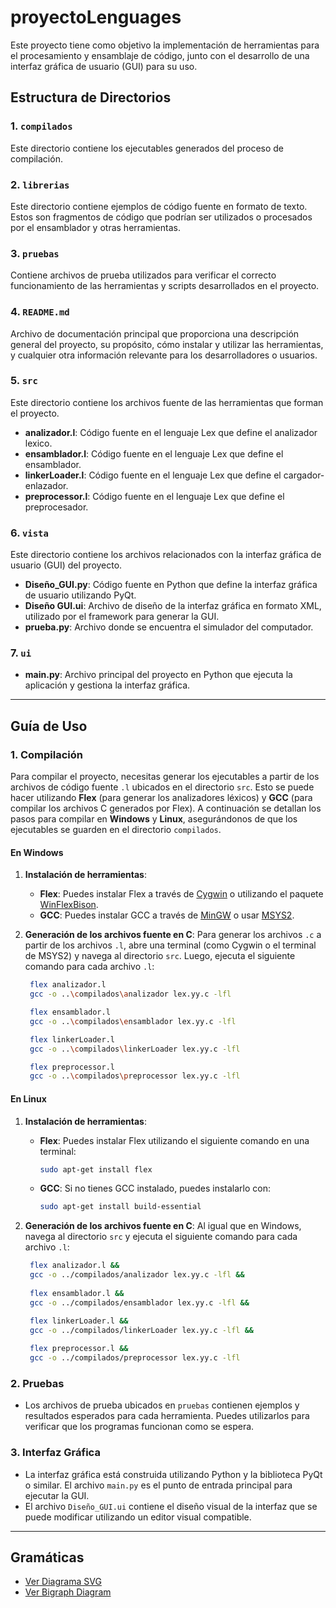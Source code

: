 # proyectoLenguages

Este proyecto tiene como objetivo la implementación de herramientas para el procesamiento y ensamblaje de código, junto con el desarrollo de una interfaz gráfica de usuario (GUI) para su uso.

## Estructura de Directorios

### 1. `compilados`
Este directorio contiene los ejecutables generados del proceso de compilación.

### 2. `librerias`
Este directorio contiene ejemplos de código fuente en formato de texto. Estos son fragmentos de código que podrían ser utilizados o procesados por el ensamblador y otras herramientas.

### 3. `pruebas`
Contiene archivos de prueba utilizados para verificar el correcto funcionamiento de las herramientas y scripts desarrollados en el proyecto.

### 4. `README.md`
Archivo de documentación principal que proporciona una descripción general del proyecto, su propósito, cómo instalar y utilizar las herramientas, y cualquier otra información relevante para los desarrolladores o usuarios.

### 5. `src`
Este directorio contiene los archivos fuente de las herramientas que forman el proyecto.

- **analizador.l**: Código fuente en el lenguaje Lex que define el analizador lexico.
- **ensamblador.l**: Código fuente en el lenguaje Lex que define el ensamblador.
- **linkerLoader.l**: Código fuente en el lenguaje Lex que define el cargador-enlazador.
- **preprocessor.l**: Código fuente en el lenguaje Lex que define el preprocesador.

### 6. `vista`
Este directorio contiene los archivos relacionados con la interfaz gráfica de usuario (GUI) del proyecto.

- **Diseño_GUI.py**: Código fuente en Python que define la interfaz gráfica de usuario utilizando PyQt.
- **Diseño GUI.ui**: Archivo de diseño de la interfaz gráfica en formato XML, utilizado por el framework para generar la GUI.
- **prueba.py**: Archivo donde se encuentra el simulador del computador.

### 7. `ui`
- **main.py**: Archivo principal del proyecto en Python que ejecuta la aplicación y gestiona la interfaz gráfica.
---

## Guía de Uso

### 1. **Compilación**

Para compilar el proyecto, necesitas generar los ejecutables a partir de los archivos de código fuente `.l` ubicados en el directorio `src`. Esto se puede hacer utilizando **Flex** (para generar los analizadores léxicos) y **GCC** (para compilar los archivos C generados por Flex). A continuación se detallan los pasos para compilar en **Windows** y **Linux**, asegurándonos de que los ejecutables se guarden en el directorio `compilados`.

#### En Windows

1. **Instalación de herramientas**:
   - **Flex**: Puedes instalar Flex a través de [Cygwin](https://www.cygwin.com/) o utilizando el paquete [WinFlexBison](https://github.com/lexxmark/winflexbison).
   - **GCC**: Puedes instalar GCC a través de [MinGW](http://mingw-w64.org/doku.php) o usar [MSYS2](https://www.msys2.org/).

2. **Generación de los archivos fuente en C**:
   Para generar los archivos `.c` a partir de los archivos `.l`, abre una terminal (como Cygwin o el terminal de MSYS2) y navega al directorio `src`. Luego, ejecuta el siguiente comando para cada archivo `.l`:

   ```bash
    flex analizador.l
    gcc -o ..\compilados\analizador lex.yy.c -lfl

    flex ensamblador.l
    gcc -o ..\compilados\ensamblador lex.yy.c -lfl

    flex linkerLoader.l
    gcc -o ..\compilados\linkerLoader lex.yy.c -lfl

    flex preprocessor.l
    gcc -o ..\compilados\preprocessor lex.yy.c -lfl

    ```

#### En Linux

1. **Instalación de herramientas**:
   - **Flex**: Puedes instalar Flex utilizando el siguiente comando en una terminal:
     ```bash
     sudo apt-get install flex
     ```
   - **GCC**: Si no tienes GCC instalado, puedes instalarlo con:
     ```bash
     sudo apt-get install build-essential
     ```

2. **Generación de los archivos fuente en C**:
   Al igual que en Windows, navega al directorio `src` y ejecuta el siguiente comando para cada archivo `.l`:

   ```bash
    flex analizador.l &&
    gcc -o ../compilados/analizador lex.yy.c -lfl &&
    
    flex ensamblador.l &&
    gcc -o ../compilados/ensamblador lex.yy.c -lfl &&

    flex linkerLoader.l &&
    gcc -o ../compilados/linkerLoader lex.yy.c -lfl &&
    
    flex preprocessor.l &&
    gcc -o ../compilados/preprocessor lex.yy.c -lfl

    ```

### 2. **Pruebas**

   - Los archivos de prueba ubicados en `pruebas` contienen ejemplos y resultados esperados para cada herramienta. Puedes utilizarlos para verificar que los programas funcionan como se espera.

### 3. **Interfaz Gráfica**

   - La interfaz gráfica está construida utilizando Python y la biblioteca PyQt o similar. El archivo `main.py` es el punto de entrada principal para ejecutar la GUI.
   - El archivo `Diseño_GUI.ui` contiene el diseño visual de la interfaz que se puede modificar utilizando un editor visual compatible.

---
## Gramáticas

- [Ver Diagrama SVG](DiagramasGLC/Diagramas_svg.html)
- [Ver Bigraph Diagram](DiagramasGLC/proyectBigraphDiagram.html)
